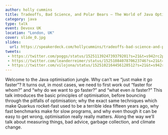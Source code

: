 ```yaml
---
author: holly cummins
title: Tradeoffs, Bad Science, and Polar Bears – The World of Java Optimisation
category: java
type: talk
event: Devoxx UK
location: "London, UK"
cover: slide_0.jpg
slides:
  url: https://speakerdeck.com/hollycummins/tradeoffs-bad-science-and-polar-bears-the-world-of-java-optimisation-675d2f50-304f-44c1-8a48-888111fac259
tweets:
 - https://twitter.com/poggs/status/1525113924739379201?s=21&t=s942rc2pCiOzXg5cHIsGaA
 - https://twitter.com/leanderreimer/status/1525108407870623746?s=21&t=s942rc2pCiOzXg5cHIsGaA
 - https://twitter.com/vilojona/status/1525102164456128512?s=21&t=s942rc2pCiOzXg5cHIsGaA
---
```


Welcome to the Java optimisation jungle. Why can’t we “just make it go faster”? It turns out, in most cases, we need to first work out “faster for whom?” and “why do we want to go faster?” and “what even *is* faster?” This talk introduces the basic principles of optimisation, before bouncing through the pitfalls of optimisation; why the exact same techniques which make Quarkus rocket-fast used to be a terrible idea fifteen years ago, why fast benchmarks make for slow programs, and why even though it can be easy to get wrong, optimisation really really matters. Along the way we’ll talk about measuring things, bad advice, garbage collection, and climate change. 